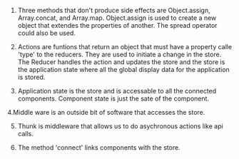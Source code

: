 1. Three methods that don't produce side effects are Object.assign, Array.concat, and Array.map. Object.assign is used to create a new object that extendes the properties of another. The spread operator could also be used.

2. Actions are funtions that return an object that must have a property calle 'type' to the reducers. They are used to initiate a change in the store. The Reducer handles the action and updates the store and the store is the application state where all the global display data for the application is stored.

3. Application state is the store and is accessable to all the connected components. Component state is just the sate of the component.

4.Middle ware is an outside bit of software that accesses the store.

5. Thunk is middleware that allows us to do asychronous actions like api calls.

6. The method 'connect' links components with the store.
    